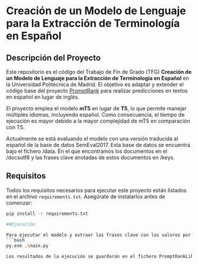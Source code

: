 # Creación de un Modelo de Lenguaje para la Extracción de Terminología en Español  

## Descripción del Proyecto  
Este repositorio es el código del Trabajo de Fin de Grado (TFG) **Creación de un Modelo de Lenguaje para la Extracción de Terminología en Español** en la Universidad Politécnica de Madrid. El objetivo es adaptar y extender el código base del proyecto [PromptRank](https://github.com/NKU-HLT/PromptRank) para realizar predicciones en textos en español en lugar de inglés.  

El proyecto emplea el modelo **mT5** en lugar de **T5**, lo que permite manejar múltiples idiomas, incluyendo español. Como consecuencia, el tiempo de ejecución es mayor debido a la mayor complejidad de mT5 en comparación con T5.

Actualmente se está evaluando el modelo con una versión traducida al español de la base de datos SemEval2017. Esta base de datos se encuentra bajo el fichero /data. En el que encontramos los documentos en el /docsutf8 y las frases clave anotadas de estos documentos en /keys.

## Requisitos  
Todos los requisitos necesarios para ejecutar este proyecto están listados en el archivo `requirements.txt`. Asegúrate de instalarlos antes de comenzar:  
```bash
pip install -r requirements.txt

##Ejecución

Para ejecutar el modelo y extraer las frases clave con los valores por defecto, simplemente ejecuta el siguiente comando en la terminal de VS Code o cualquier otra terminal compatible:
```bash
py.exe .\main.py

Los resultados de la ejecución se guardarán en el fichero PromptRankLib.log.
